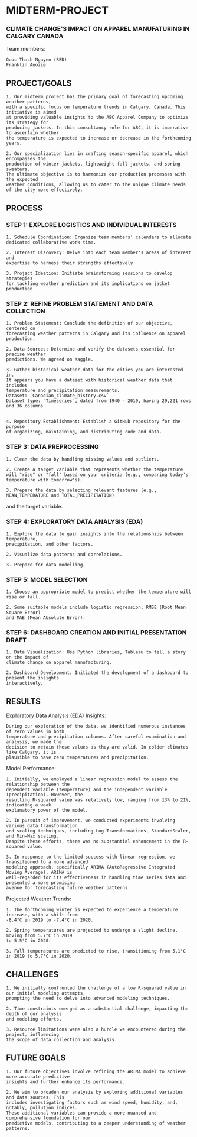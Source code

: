 # MIDTERM-PROJECT 

  ### CLIMATE CHANGE'S IMPACT ON APPAREL MANUFATURING IN CALGARY CANADA

Team members:

    Quoc Thach Nguyen (RED)
    Franklin Anozie

## PROJECT/GOALS

    1. Our midterm project has the primary goal of forecasting upcoming weather patterns,
    with a specific focus on temperature trends in Calgary, Canada. This initiative is aimed
    at providing valuable insights to the ABC Apparel Company to optimize its strategy for
    producing jackets. In this consultancy role for ABC, it is imperative to ascertain whether
    the temperature is expected to increase or decrease in the forthcoming years.

    2. Our specialization lies in crafting season-specific apparel, which encompasses the
    production of winter jackets, lightweight fall jackets, and spring sweaters.
    The ultimate objective is to harmonize our production processes with the expected
    weather conditions, allowing us to cater to the unique climate needs of the city more effectively.

## PROCESS

### STEP 1: EXPLORE LOGISTICS AND INDIVIDUAL INTERESTS

    1. Schedule Coordination: Organize team members' calendars to allocate
    dedicated collaborative work time.
  
    2. Interest Discovery: Delve into each team member's areas of interest and
    expertise to harness their strengths effectively.
  
    3. Project Ideation: Initiate brainstorming sessions to develop strategies
    for tackling weather prediction and its implications on jacket production.

### STEP 2: REFINE PROBLEM STATEMENT AND DATA COLLECTION

    1. Problem Statement: Conclude the definition of our objective, centered on
    forecasting weather patterns in Calgary and its influence on Apparel production.

    2. Data Sources: Determine and verify the datasets essential for precise weather
    predictions. We agreed on Kaggle.

    3. Gather historical weather data for the cities you are interested in.
    It appears you have a dataset with historical weather data that includes
    temperature and precipitation measurements.
    Dataset: `Canadian_climate_history.csv`
    Dataset type: `Timeseries`, dated from 1940 - 2019, having 29,221 rows and 36 columns


    4. Repository Establishment: Establish a GitHub repository for the purpose
    of organizing, maintaining, and distributing code and data.

### STEP 3: DATA PREPROCESSING

    1. Clean the data by handling missing values and outliers.

    2. Create a target variable that represents whether the temperature
    will "rise" or "fall" based on your criteria (e.g., comparing today's temperature with tomorrow's).

    3. Prepare the data by selecting relevant features (e.g., MEAN_TEMPERATURE and TOTAL_PRECIPITATION)
and the target variable.

### STEP 4: EXPLORATORY DATA ANALYSIS (EDA)

    1. Explore the data to gain insights into the relationships between temperature,
    precipitation, and other factors.

    2. Visualize data patterns and correlations.

    3. Prepare for data modelling.

### STEP 5: MODEL SELECTION

    1. Choose an appropriate model to predict whether the temperature will rise or fall.

    2. Some suitable models include logistic regression, RMSE (Root Mean Square Error)
    and MAE (Mean Absolute Error).

### STEP 6: DASHBOARD CREATION AND INITIAL PRESENTATION DRAFT

    1. Data Visualization: Use Python libraries, Tableau to tell a story on the impact of
    climate change on apparel manufacturing.

    2. Dashboard Development: Initiated the development of a dashboard to present the insights
    interactively.

## RESULTS

Exploratory Data Analysis (EDA) Insights:

    During our exploration of the data, we identified numerous instances of zero values in both
    temperature and precipitation columns. After careful examination and analysis, we made the
    decision to retain these values as they are valid. In colder climates like Calgary, it is
    plausible to have zero temperatures and precipitation.

Model Performance:

    1. Initially, we employed a linear regression model to assess the relationship between the
    dependent variable (temperature) and the independent variable (precipitation). However, the
    resulting R-squared value was relatively low, ranging from 13% to 21%, indicating a weak
    explanatory power of the model.

    2. In pursuit of improvement, we conducted experiments involving various data transformation
    and scaling techniques, including Log Transformations, StandardScaler, and Min-Max scaling.
    Despite these efforts, there was no substantial enhancement in the R-squared value.

    3. In response to the limited success with linear regression, we transitioned to a more advanced
    modeling approach, specifically ARIMA (AutoRegressive Integrated Moving Average). ARIMA is
    well-regarded for its effectiveness in handling time series data and presented a more promising
    avenue for forecasting future weather patterns.

Projected Weather Trends:

    1. The forthcoming winter is expected to experience a temperature increase, with a shift from
    -8.4°C in 2019 to -7.4°C in 2020.

    2. Spring temperatures are projected to undergo a slight decline, moving from 5.7°C in 2019
    to 5.5°C in 2020.

    3. Fall temperatures are predicted to rise, transitioning from 5.1°C in 2019 to 5.7°C in 2020.
    
## CHALLENGES 

    1. We initially confronted the challenge of a low R-squared value in our initial modeling attempts,
    prompting the need to delve into advanced modeling techniques.

    2. Time constraints emerged as a substantial challenge, impacting the depth of our analysis
    and modeling efforts.

    3. Resource limitations were also a hurdle we encountered during the project, influencing
    the scope of data collection and analysis.

	
## FUTURE GOALS

    1. Our future objectives involve refining the ARIMA model to achieve more accurate predictive
    insights and further enhance its performance.

    2. We aim to broaden our analysis by exploring additional variables and data sources. This
    includes investigating factors such as wind speed, humidity, and, notably, pollution indices.
    These additional variables can provide a more nuanced and comprehensive foundation for our
    predictive models, contributing to a deeper understanding of weather patterns.

	